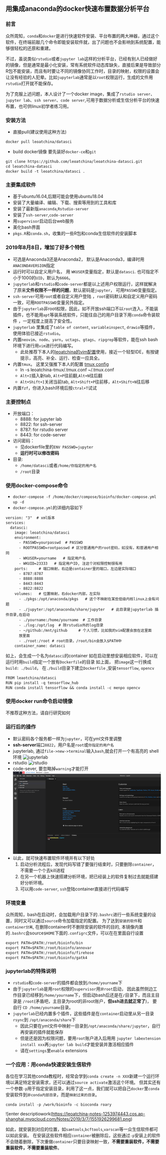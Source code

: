 ## 用集成anaconda的docker快速布置数据分析平台
### 前言
众所周知，`conda`和`docker`是进行快速软件安装、平台布置的两大神器，通过这个软件，在终端前敲几个命令即能安装软件就，出了问题也不会影响到系统配置，能够很轻松的还原和重建。

不过，虽说类似`rstudio`或者`jupyter lab`这样的分析平台，已经有别人已经做好的镜像，但是通常是最小化安装，常有系统软件动态库缺失，直接后果是导致部分R包不能安装，而且有时要让不同的镜像协同工作时，目录的映射，权限的设置会让没有经验的人犯晕。比如`jupyterlab`通常是以`root`权限运行，生成的文件用`rstudio`打开就不能保存。

为了克服上述问题，本人设计了一个docker image，集成了`rstudio server`、`jupyter lab`、`ssh server`、`code server`,可用于数据分析或生信分析平台的快速布置，也可供linux初学者练习用。


### 安装方法
- 直接pull(建议使用这种方法)
```
docker pull leoatchina/datasci
```

- build docker镜像
要先装好`docker-ce`和`git`
```
git clone https://github.com/leoatchina/leoatchina-datasci.git
cd leoatchina-datasci
docker build -t leoatchina/datasci .
```

### 主要集成软件
- 基于ubuntu16.04,后期可能会使用ubuntu18.04
- 安装了大量编译、编辑、下载、搜索等用到的工具和库
- 安装了最新版`anaconda`,`Rstudio-server`
- 安装了`ssh-server`,`code-server`
- 用`supervisor`启动后台web服务
- 美化bash界面
- `pkgs.R`和`conda.sh`，收集的一些R包和conda生信软件的安装脚本

### 2019年8月8日，增加了好多个特性
- 可选是Anaconda3还是Anaconda2， 默认是Anaconda3，编译时用`ANACONDAVERSION`指定
- 运行时可以自定义用户名， 用 `WKUSER`变量指定，默认是`datasci`. 也可指定不小于1000的`UID`，默认为`6666`。
- `jupyterlab`和`rstudio`和`code-server`都是以上述用户权限运行，这样就解决了原来**文件权限不一样的问题**，默认密码是`jupyter`， 可用`PASSWD`变量指定。
- `ssh-server`可用`root`或者自定义用户登陆 ，`root`密码默认和自定义用户密码一致，可用`ROOTPASSWD`变量另外指定。
- 由于`jupyterlab`非root权限，因此，如不开放ssh端口不以`root`连入，不能装插件，也不能用`apt`等装系统软件，只能往自己的用户目录下用`conda`命令装软件 ，一定程度上提高了安全性。
- `jupyterlab` 里集成了`table of content`, `variableinspect`, `drawio`等插件， 使用体验已接近`rstudio`。
- 内置`neovim`、`node`、`yarn`，`uctags`、`gtags`、`ripgrep`等软件，能在ssh bash环境下进行用`vim`进行代码编写。
  - 此处推荐下本人的[leoatchina的vim配置](https://github.com/leoatchina/leoatchina-vim.git)使用，接近一个轻型IDE，有按键提示，高亮、补全、运行、检查一应具全。
- 内置`tmux`。 这里又强推下本人的配置 [tmux config](https://github.com/leoatchina/leoatchina-tmux.git)
  - ln -s leoatchina-tmux/.tmux.conf ~/.tmux.conf
  - `Alt+I`插入新tab, `Alt+P`往前翻,`Alt+N`往后翻
  - `Alt+Shift+I`关闭当前tab, `Alt+Shift+P`往前移，`Alt+Shift+N`往后移
- 内置`fzf`，你进入bash环境后按`ctral+T`试试

### 主要控制点
- 开放端口：
  - 8888: for jupyter lab
  - 8822: for ssh-server
  - 8787: for rstudio server
  - 8443: for code-server
- 访问密码：
  - 见dockerfile里的`ENV PASSWD=jupyter`
  - **运行时可以修改密码**
- 目录:
  - `/home/datasci`或者`/home/你指定的用户名`
  - `/root`目录

### 使用docker-compose命令
- `docker-compose -f /home/docker/compose/bioinfo/docker-compose.yml up -d`
- `docker-compose.yml`的详细内容如下
```
version: "3"  # xml版本
services:
  datasci:
    image: leoatchina/datasci
    environment:
      - PASSWD=yourpasswd  # PASSWD
      - ROOTPASSWD=rootpasswd # 区分普通用户的root密码，如没有，和普通用户相同
      - WKUSER=yourname   # 指定用户名
      - WKUID=23333   # 指定用户ID, 注这个对权限控制很有用
    ports:     # 端口映射，右边是container里的端口，左边是实际端口
      - 8787:8787
      - 8888:8888
      - 8443:8443
      - 8822:8822
    volumes:   # 位置映射，右docker内部，左实际
      - ./pkgs:/opt/anaconda/pkgs   # 这个不映射在某些低级内核linux上会有问题
      - ./jupyter:/opt/anaconda/share/jupyter   # 此目录是jupyterlab 插件目录,在启动
      - ./yourname:/home/yourname  # 工作目录
      - ./log:/opt/log  # 除rstudio外的log目录
      - ~/github:/mnt/github     # 个人习惯，比如我的vim配置会放在这里面
      放里面
      - ./root:/root # root目录，/root/bin会放入$PATH中
    container_name: datasci
```
如上，会生成一个名为`datasci`的container
如在启动里想安装相应软件，可以在运行时用`build`指定一个放有`Dockerfile`的目录
如上面， 把`image`这一行换成`build: ./build`， 在`./build`目录下建立`Dockerfile` ,安装`tensorflow`, `opencv`
```
FROM leaotchina/datasci
RUN pip install -q tensorflow_hub
RUN conda install tensorflow && conda install -c menpo opencv
```

### 使用docker run命令启动镜像
不推荐这种方法，请自行研究如何

### 运行后的操作
- 默认密码各个服务都一样为`jupyter`，可在yml文件里调整
- **ssh-server**端口`8822`，用户名是`root`或`你指定的用户名`
- jupyterlab, 通过`file->new->terminal`输入`bash`,就会打开一个有高亮的 shell环境
![jupyterlab](https://leoatchina-notes-1253974443.cos.ap-shanghai.myqcloud.com/Notes/2019/3/7/1551925588870.png)
- rstudio
![rstudio](https://leoatchina-notes-1253974443.cos.ap-shanghai.myqcloud.com/Notes/2019/3/7/1551925709976.png)
- code-sever, 要忽略掉`warning`才能打开
![code-server](https://www.github.com/leoatchina/leoatchina-notes/raw/master/Notes/2019/5/4/1556964572166.png)
- 以此，就可快速布置软件环境并有以下好处
  1. 启动分析流程后，发现代码写错了要强行结束时，只要删除`container`，不需要一个个去kill进程
  2. 在另一个机器上快速搭建分析环境，把已经装上的软件复制过去就能搭建好分析环境。
  3. 可以用`code-server`, `ssh`登陆container直接进行代码编写

### 环境变量
众所周知，bash在启动时，会加载用户目录下的`.bashrc`进行一些系统变量的设置，同时又可以通过`source`命令加载指定的配置。
为了达到`安装的软件`和`container分离`, 在删除container时不删除安装的软件的目的, 本镜像内置的`.bashrc`会source`$HOME`下面的`.configrc`文件，可以在在里面自行设置

```
export PATH=$PATH:/root/bioinfo/bin
export PATH=$PATH:/root/bioinfo/annovar
export PATH=$PATH:/root/bioinfo/firehose
export PATH=$PATH:/root/bioinfo/gatk4
```
### jupyterlab的特殊说明
- `rstudio`和`code-server`的插件都会放到`/home/yourname`下
- 由于`jupyterlab`是用`root`权限的`supervisor`用`非root`启动， 因此虽然侧边工作目录已经移到`/home/yourname`下，但启动bash后还是在`/`目录下，而且主目录是 `/root`(矛盾吧，主目录为root的非root账户，**但ssh进去就正常了**)， 要自行 `CD /home/yourname`目录。
- `jupyterlab`已经内置多个插件，这些插件是在`container`启动里从另一目录`rsync`到 `/opt/anaconda/share`下
  - 因此只要在yml文件中映射一目录到`/opt/anaconda/share/jupyter`，自行再安装的插件就能保存
  - 但是还是因为权限问题，要用`root`账户进入后用用 `jupyter labextension install xxx`再`jupyter lab build`才能安装并激活相应插件
  - 请在`settings`里`enable` extensions


### 一个应用：用conda快速安装生信软件
各位在学习其他conda教程时，经常会学到`conda create -n XXX`新建一个运行环境以满足特定安装需求，还可以通过`source activate`激活这个环境。
但其实还有一个参数`-p`用于指定安装目录，利用了这一点，我们就可以把自己`docker`里`conda`安装软件到`非conda内部目录`，而是`映射过来的目录`。
```
conda install -p /work/bioinfo -c bioconda roary
```
![enter descriptiowork(https://leoatchina-notes-1253974443.cos.ap-shanghai.myqcloud.com/Notes/2019/3/7/1551926299681.png)

如此，就安装到对应的位置，如`samtools`,`bcftools`,`varscan`等一众生信软件都可以如此安装。
在安装这些软件相应`container`被删除后，这些通过`-p`安装上的软件不会随着删除，下次重做`container`只要目录映射一致，**不需要重装软件，不需要重装软件，不需要重装软件**。
